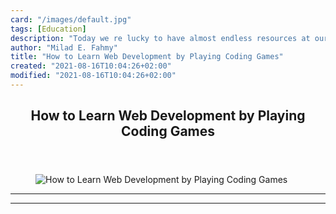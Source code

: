 ```yaml
---
card: "/images/default.jpg"
tags: [Education]
description: "Today we re lucky to have almost endless resources at our fin"
author: "Milad E. Fahmy"
title: "How to Learn Web Development by Playing Coding Games"
created: "2021-08-16T10:04:26+02:00"
modified: "2021-08-16T10:04:26+02:00"
---
```

<div class="site-wrapper">
<main id="site-main" class="site-main outer">
<div class="inner">
<article class="post-full post tag-education tag-web-development tag-self-improvement tag-games tag-css ">
<header class="post-full-header">
<h1 class="post-full-title">How to Learn Web Development by Playing Coding Games</h1>
</header>
<figure class="post-full-image">
<picture>
<source media="(max-width: 700px)" sizes="1px" srcset="data:image/gif;base64,R0lGODlhAQABAIAAAAAAAP///yH5BAEAAAAALAAAAAABAAEAAAIBRAA7 1w">
<source media="(min-width: 701px)" sizes="(max-width: 800px) 400px,
(max-width: 1170px) 700px,
1400px" srcset="/news/content/images/size/w300/2020/10/codepip-splash-2000x1000.jpg 300w,
/news/content/images/size/w600/2020/10/codepip-splash-2000x1000.jpg 600w,
/news/content/images/size/w1000/2020/10/codepip-splash-2000x1000.jpg 1000w,
/news/content/images/size/w2000/2020/10/codepip-splash-2000x1000.jpg 2000w">
<img onerror="this.style.display='none'" src="/news/content/images/size/w2000/2020/10/codepip-splash-2000x1000.jpg" alt="How to Learn Web Development by Playing Coding Games">
</picture>
</figure>
<section class="post-full-content">
<div class="post-content">
</div>
<hr>
<hr>
</section>
</article>
</div>
</main>
</div>
<!-- Google Tag Manager (noscript) -->
<!-- End Google Tag Manager (noscript) -->
